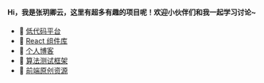 #### Hi，我是张玥卿云，这里有超多有趣的项目呢！欢迎小伙伴们和我一起学习讨论~ 

- 🍉 [低代码平台](https://zhangyueqingyun.tech/low-code/component)
- 🍊 [React 组件库](https://zhangyueqingyun.tech/react-components)
- 🍋 [个人博客](https://zhangyueqingyun.tech)
- 🍒 [算法测试框架](https://github.com/zhangyueqingyun/algorithm)
- 🍓 [前端原创资源](https://github.com/zhangyueqingyun/blog-resources)

<!--
**zhangyueqingyun/zhangyueqingyun** is a ✨ _special_ ✨ repository because its `README.md` (this file) appears on your GitHub profile.

Here are some ideas to get you started:

- 🔭 I’m currently working on ...
- 🌱 I’m currently learning ...
- 👯 I’m looking to collabo🌱rate on ...
- 🤔 I’m looking for help with ...
- 💬 Ask me about ...
- 📫 How to reach me: ...
- 😄 Pronouns: ...
- ⚡ Fun fact: ...
-->
